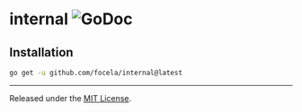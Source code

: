 # internal ![GoDoc][doc-img]

## Installation

```bash
go get -u github.com/focela/internal@latest
```

-------------------------------------------------------------------------------

Released under the [MIT License].

[MIT License]: LICENSE
[doc-img]: https://pkg.go.dev/badge/github.com/focela/internal
